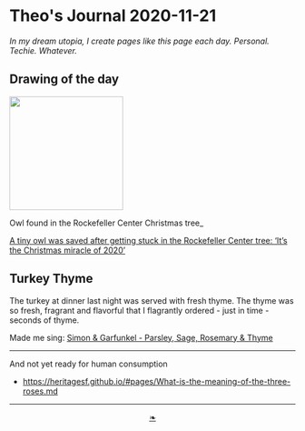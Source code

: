 # Theo's Journal 2020-11-21

_In my dream utopia, I create pages like this page each day. Personal. Techie. Whatever._


## Drawing of the day

<img src="https://heritagesf.github.io/images/2020/11-20/2020-11-21-dotd-owl.jpg"  width=200 >

Owl found in the Rockefeller Center Christmas tree_

[A tiny owl was saved after getting stuck in the Rockefeller Center tree: ‘It’s the Christmas miracle of 2020’]( https://www.washingtonpost.com/nation/2020/11/19/rockefeller-center-christmas-tree-owl-rescued/ )



## Turkey Thyme

The turkey at dinner last night was served with fresh thyme. The thyme was so fresh, fragrant and flavorful that I flagrantly ordered - just in time - seconds of thyme.

Made me sing: [Simon & Garfunkel - Parsley, Sage, Rosemary & Thyme]( https://www.youtube.com/watch?v=Og7JS8mcp3c )





***

And not yet ready for human consumption

* https://heritagesf.github.io/#pages/What-is-the-meaning-of-the-three-roses.md

***

<center><a href=javascript:window.scrollTo(0,0); class=aDingbat title="Scroll to top" > ❧ </a></center>
